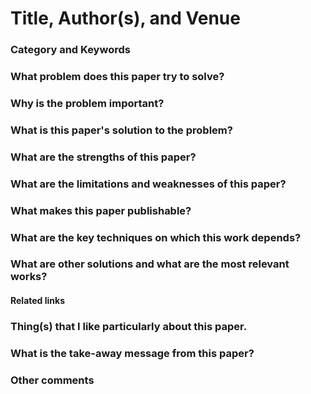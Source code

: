 # Title, Author(s), and Venue

### Category and Keywords

### What problem does this paper try to solve?

### Why is the problem important?

### What is this paper's solution to the problem?

### What are the strengths of this paper?

### What are the limitations and weaknesses of this paper?

### What makes this paper publishable?

### What are the key techniques on which this work depends?

### What are other solutions and what are the most relevant works?

#### Related links

### Thing(s) that I like particularly about this paper.

### What is the take-away message from this paper?

### Other comments

